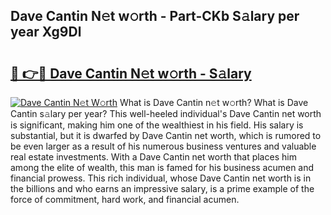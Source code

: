 ## Dave Cantin N𝚎t w𝚘rth - Part-CKb S𝚊lary per year Xg9Dl

# <h2><a href="http://gc459y.nevu.top/?p=Dave+Cantin">🔗 👉🔴 Dave Cantin N𝚎t w𝚘rth - S𝚊lary</a></h2>

[![Dave Cantin N𝚎t W𝚘rth](https://i.imgur.com/Oavwk0R.jpeg)](http://gc459y.nevu.top/?p=Dave+Cantin)
What is Dave Cantin n𝚎t w𝚘rth? What is Dave Cantin s𝚊lary per year?
This well-heeled individual's Dave Cantin net worth is significant, making him one of the wealthiest in his field. His salary is substantial, but it is dwarfed by Dave Cantin net worth, which is rumored to be even larger as a result of his numerous business ventures and valuable real estate investments. With a Dave Cantin net worth that places him among the elite of wealth, this man is famed for his business acumen and financial prowess. This rich individual, whose Dave Cantin net worth is in the billions and who earns an impressive salary, is a prime example of the force of commitment, hard work, and financial acumen.
